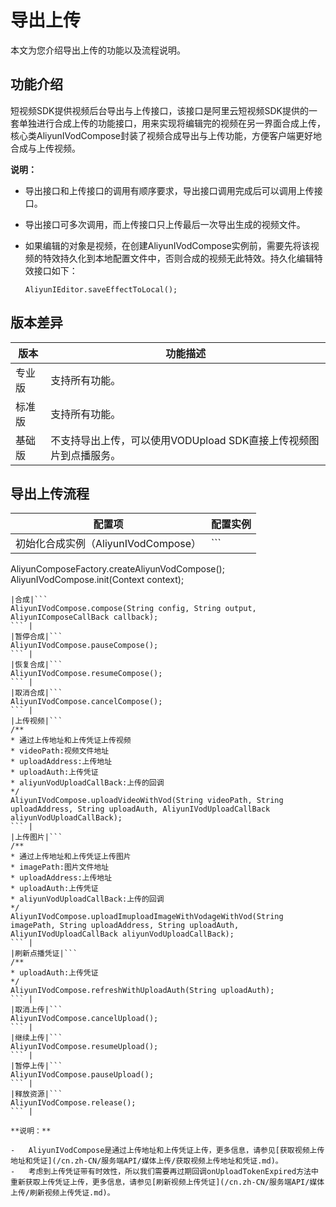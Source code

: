 # 导出上传

本文为您介绍导出上传的功能以及流程说明。

## 功能介绍

短视频SDK提供视频后台导出与上传接口，该接口是阿里云短视频SDK提供的一套单独进行合成上传的功能接口，用来实现将编辑完的视频在另一界面合成上传，核心类AliyunIVodCompose封装了视频合成导出与上传功能，方便客户端更好地合成与上传视频。

**说明：**

-   导出接口和上传接口的调用有顺序要求，导出接口调用完成后可以调用上传接口。
-   导出接口可多次调用，而上传接口只上传最后一次导出生成的视频文件。
-   如果编辑的对象是视频，在创建AliyunIVodCompose实例前，需要先将该视频的特效持久化到本地配置文件中，否则合成的视频无此特效。持久化编辑特效接口如下：

    ```
    AliyunIEditor.saveEffectToLocal();
    ```


## 版本差异

|版本|功能描述|
|--|----|
|专业版|支持所有功能。|
|标准版|支持所有功能。|
|基础版|不支持导出上传，可以使用VODUpload SDK直接上传视频图片到点播服务。|

## 导出上传流程

|配置项|配置实例|
|---|----|
|初始化合成实例（AliyunIVodCompose）|```
AliyunComposeFactory.createAliyunVodCompose();
AliyunIVodCompose.init(Context context);
``` |
|合成|```
AliyunIVodCompose.compose(String config, String output, AliyunIComposeCallBack callback);
``` |
|暂停合成|```
AliyunIVodCompose.pauseCompose();
``` |
|恢复合成|```
AliyunIVodCompose.resumeCompose();
``` |
|取消合成|```
AliyunIVodCompose.cancelCompose();
``` |
|上传视频|```
/**
* 通过上传地址和上传凭证上传视频
* videoPath:视频文件地址
* uploadAddress:上传地址
* uploadAuth:上传凭证
* aliyunVodUploadCallBack:上传的回调
*/
AliyunIVodCompose.uploadVideoWithVod(String videoPath, String uploadAddress, String uploadAuth, AliyunIVodUploadCallBack aliyunVodUploadCallBack);
``` |
|上传图片|```
/**
* 通过上传地址和上传凭证上传图片
* imagePath:图片文件地址
* uploadAddress:上传地址
* uploadAuth:上传凭证
* aliyunVodUploadCallBack:上传的回调
*/
AliyunIVodCompose.uploadImuploadImageWithVodageWithVod(String imagePath, String uploadAddress, String uploadAuth, AliyunIVodUploadCallBack aliyunVodUploadCallBack);
``` |
|刷新点播凭证|```
/**
* uploadAuth:上传凭证
*/
AliyunIVodCompose.refreshWithUploadAuth(String uploadAuth);
``` |
|取消上传|```
AliyunIVodCompose.cancelUpload();
``` |
|继续上传|```
AliyunIVodCompose.resumeUpload();
``` |
|暂停上传|```
AliyunIVodCompose.pauseUpload();
``` |
|释放资源|```
AliyunIVodCompose.release();
``` |

**说明：**

-   AliyunIVodCompose是通过上传地址和上传凭证上传，更多信息，请参见[获取视频上传地址和凭证](/cn.zh-CN/服务端API/媒体上传/获取视频上传地址和凭证.md)。
-   考虑到上传凭证带有时效性，所以我们需要再过期回调onUploadTokenExpired方法中重新获取上传凭证上传，更多信息，请参见[刷新视频上传凭证](/cn.zh-CN/服务端API/媒体上传/刷新视频上传凭证.md)。

